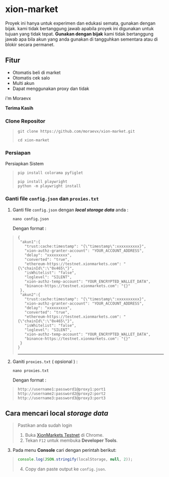 # xion-market
Proyek ini hanya untuk experimen dan edukasi semata, gunakan dengan bijak. kami tidak bertanggung jawab apabila proyek ini digunakan untuk tujuan yang tidak tepat.
**Gunakan dengan bijak** kami tidak bertanggung jawab apa bila akun yang anda gunakan di tangguhkan sementara atau di blokir secara permanet.

## Fitur
- Otomatis beli di market
- Otomatis cek salo
- Multi akun
- Dapat menggunakan proxy dan tidak
  
i'm Moraevx 

**Terima Kasih**

### Clone Repositor

>```
>git clone https://github.com/moraevx/xion-market.git
>```
>```
>cd xion-market
>```

### Persiapan

Persiapkan Sistem  
>```
>pip install colorama pyfiglet
>```
>```
>pip install playwright
>python -m playwright install
>```
### Ganti file `config.json` dan `proxies.txt`

1. Ganti file `config.json` dengan ***local storage data*** anda :

   ```
   nano config.json
   ```
   Dengan format :
>```
>{
>  "akun1":{
>    "trust:cache:timestamp": "{\"timestamp\":xxxxxxxxxx}",
>    "xion-authz-granter-account": "YOUR_ACCOUNT_ADDRESS",
>    "delay": "xxxxxxxxx",
>    "converted": "true",
>    "ethereum-https://testnet.xionmarkets.com": "{\"chainId\":\"0x465\"}",
>    "isWhitelist": "false",
>    "loglevel": "SILENT",
>    "xion-authz-temp-account": "YOUR_ENCRYPTED_WALLET_DATA",
>    "binance-https://testnet.xionmarkets.com": "{}"
>  },
>  "akun2":{
>    "trust:cache:timestamp": "{\"timestamp\":xxxxxxxxxx}",
>    "xion-authz-granter-account": "YOUR_ACCOUNT_ADDRESS",
>    "delay": "xxxxxxxxx",
>    "converted": "true",
>    "ethereum-https://testnet.xionmarkets.com": "{\"chainId\":\"0x465\"}",
>    "isWhitelist": "false",
>    "loglevel": "SILENT",
>    "xion-authz-temp-account": "YOUR_ENCRYPTED_WALLET_DATA",
>    "binance-https://testnet.xionmarkets.com": "{}"
>  }
>}
>```
>---

2. Ganiti `proxies.txt` ( opsional ) :

   ```
   nano proxies.txt
   ```
   Dengan format :
>```
>http://username1:password1@proxy1:port1
>http://username2:password2@proxy2:port2
>http://username3:password3@proxy3:port3
>```

## Cara mencari local ***storage data***
> Pastikan anda sudah login
> 1. Buka [XionMarkets Testnet](https://testnet.xionmarkets.com) di Chrome.
> 2. Tekan `F12` untuk membuka **Developer Tools**.
  3. Pada menu **Console** cari dengan perintah berikut:
>    ```js
>    console.log(JSON.stringify(localStorage, null, 2));
>    ```
> 4. Copy dan paste output ke `config.json`.

